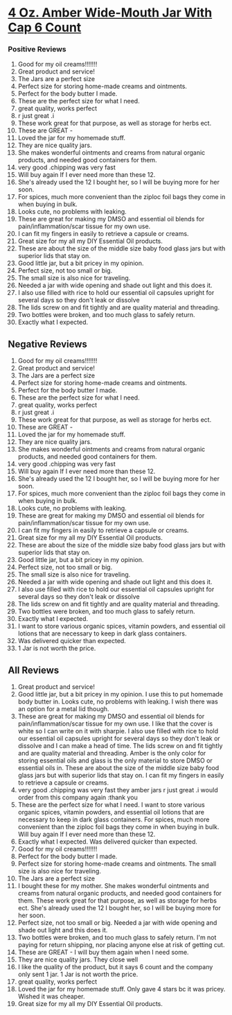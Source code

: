 # [4 Oz. Amber Wide-Mouth Jar With Cap 6 Count](https://products.checkmycream.com/products/4-Oz.-Amber-Wide-Mouth-Jar-With-Cap-6-Count.html)

### Positive Reviews

<ol>
      <li>Good for my oil creams!!!!!!!</li>
      <li>Great product and service!</li>
      <li>The Jars are a perfect size</li>
      <li>Perfect size for storing home-made creams and ointments.</li>
      <li>Perfect for the body butter I made.</li>
      <li>These are the perfect size for what I need.  </li>
      <li>great quality, works perfect</li>
      <li>r just great .i</li>
      <li>These work great for that purpose, as well as storage for herbs ect.</li>
      <li>These are GREAT -</li>
      <li>Loved the jar for my homemade stuff.  </li>
      <li>They are nice quality jars.</li>
      <li>She makes wonderful ointments and creams from natural organic products, and needed good containers for them.</li>
      <li>very good .chipping was very fast</li>
      <li>Will buy again If I ever need more than these 12.</li>
      <li>She&#x27;s already used the 12 I bought her, so I will be buying more for her soon.</li>
      <li>For spices, much more convenient than the ziploc foil bags they come in when buying in bulk.  </li>
      <li>Looks cute, no problems with leaking.  </li>
      <li>These are great for making my DMSO and essential oil blends for pain/inflammation/scar tissue for my own use.  </li>
      <li>I can fit my fingers in easily to retrieve a capsule or creams.</li>
      <li>Great size for my all my DIY Essential Oil products.</li>
      <li>These are about the size of the middle size baby food glass jars but with superior lids that stay on.  </li>
      <li>Good little jar, but a bit pricey in my opinion.  </li>
      <li>Perfect size, not too small or big.</li>
      <li>The small size is also nice for traveling.</li>
      <li>Needed a jar with wide opening and shade out light and this does it.</li>
      <li>I also use filled with rice to hold our essential oil capsules upright for several days so they don&#x27;t leak or dissolve</li>
      <li>The lids screw on and fit tightly and are quality material and threading.  </li>
      <li>Two bottles were broken, and too much glass to safely return.  </li>
      <li>Exactly what I expected.</li>
</ol>


<h2>Negative Reviews</h2>
<ol>
<li> Good for my oil creams!!!!!!!</li>
<li> Great product and service!</li>
<li> The Jars are a perfect size</li>
<li> Perfect size for storing home-made creams and ointments.</li>
<li> Perfect for the body butter I made.</li>
<li> These are the perfect size for what I need.  </li>
<li> great quality, works perfect</li>
<li> r just great .i</li>
<li> These work great for that purpose, as well as storage for herbs ect.</li>
<li> These are GREAT -</li>
<li> Loved the jar for my homemade stuff.  </li>
<li> They are nice quality jars.</li>
<li> She makes wonderful ointments and creams from natural organic products, and needed good containers for them.</li>
<li> very good .chipping was very fast</li>
<li> Will buy again If I ever need more than these 12.</li>
<li> She&#x27;s already used the 12 I bought her, so I will be buying more for her soon.</li>
<li> For spices, much more convenient than the ziploc foil bags they come in when buying in bulk.  </li>
<li> Looks cute, no problems with leaking.  </li>
<li> These are great for making my DMSO and essential oil blends for pain/inflammation/scar tissue for my own use.  </li>
<li> I can fit my fingers in easily to retrieve a capsule or creams.</li>
<li> Great size for my all my DIY Essential Oil products.</li>
<li> These are about the size of the middle size baby food glass jars but with superior lids that stay on.  </li>
<li> Good little jar, but a bit pricey in my opinion.  </li>
<li> Perfect size, not too small or big.</li>
<li> The small size is also nice for traveling.</li>
<li> Needed a jar with wide opening and shade out light and this does it.</li>
<li> I also use filled with rice to hold our essential oil capsules upright for several days so they don&#x27;t leak or dissolve</li>
<li> The lids screw on and fit tightly and are quality material and threading.  </li>
<li> Two bottles were broken, and too much glass to safely return.  </li>
<li> Exactly what I expected.</li>
<li> I want to store various organic spices, vitamin powders, and essential oil lotions that are necessary to keep in dark glass containers.  </li>
<li> Was delivered quicker than expected.</li>
<li> 1 Jar is not worth the price.</li>
</ol>

<h2>All Reviews</h2>

<ol>
    <li> Great product and service!</li>
    <li> Good little jar, but a bit pricey in my opinion.  I use this to put homemade body butter in.  Looks cute, no problems with leaking.  I wish there was an option for a metal lid though.</li>
    <li> These are great for making my DMSO and essential oil blends for pain/inflammation/scar tissue for my own use.  I like that the cover is white so I can write on it with sharpie.  I also use filled with rice to hold our essential oil capsules upright for several days so they don&#x27;t leak or dissolve and I can make a head of time.  The lids screw on and fit tightly and are quality material and threading.  Amber is the only color for storing essential oils and glass is the only material to store DMSO or essential oils in.  These are about the size of the middle size baby food glass jars but with superior lids that stay on.  I can fit my fingers in easily to retrieve a capsule or creams.</li>
    <li> very good .chipping was very fast they amber jars r just great .i would order from this company again :thank you</li>
    <li> These are the perfect size for what I need.  I want to store various organic spices, vitamin powders, and essential oil lotions that are necessary to keep in dark glass containers.  For spices, much more convenient than the ziploc foil bags they come in when buying in bulk.  Will buy again If I ever need more than these 12.</li>
    <li> Exactly what I expected. Was delivered quicker than expected.</li>
    <li> Good for my oil creams!!!!!!!</li>
    <li> Perfect for the body butter I made.</li>
    <li> Perfect size for storing home-made creams and ointments. The small size is also nice for traveling.</li>
    <li> The Jars are a perfect size</li>
    <li> I bought these for my mother. She makes wonderful ointments and creams from natural organic products, and needed good containers for them. These work great for that purpose, as well as storage for herbs ect. She&#x27;s already used the 12 I bought her, so I will be buying more for her soon.</li>
    <li> Perfect size, not too small or big. Needed a jar with wide opening and shade out light and this does it.</li>
    <li> Two bottles were broken, and too much glass to safely return.  I&#x27;m not paying for return shipping, nor placing anyone else at risk of getting cut.</li>
    <li> These are GREAT - I will buy them again when I need some.</li>
    <li> They are nice quality jars. They close well</li>
    <li> I like the quality of the product, but it says 6 count and the company only sent 1 jar. 1 Jar is not worth the price.</li>
    <li> great quality, works perfect</li>
    <li> Loved the jar for my homemade stuff.  Only gave 4 stars bc it was pricey. Wished it was cheaper.</li>
    <li> Great size for my all my DIY Essential Oil products.</li>
</ol>




